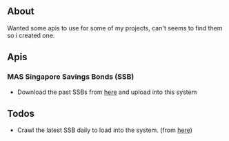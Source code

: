 ## About

Wanted some apis to use for some of my projects, can't seems to find them so i created one.

## Apis

### MAS Singapore Savings Bonds (SSB)

-   Download the past SSBs from [here](https://eservices.mas.gov.sg/statistics/fdanet/StepUpInterest.aspx) and upload into this system

## Todos

-   Crawl the latest SSB daily to load into the system. (from [here](https://www.mas.gov.sg/bonds-and-bills/Singapore-Savings-Bonds))
